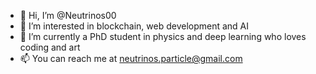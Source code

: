 - 👋 Hi, I’m @Neutrinos00
- 👀 I’m interested in blockchain, web development and AI
- 🌱 I’m currently a PhD student in physics and deep learning who loves coding and art
- 📫 You can reach me at neutrinos.particle@gmail.com
